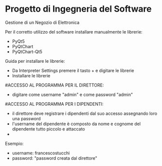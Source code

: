# Progetto di Ingegneria del Software
Gestione di un Negozio di Elettronica

Per il corretto utilizzo del software installare manualmente le librerie:
- PyQt5
- PyQtChart
- PyQtChart-Qt5

Guida per installare le librerie:
- Da Interpreter Settings premere il tasto + e digitare le librerie
- Installare le librerie

#ACCESSO AL PROGRAMMA PER IL DIRETTORE:
- digitare come username "admin" e come password "admin"



#ACCESSO AL PROGRAMMA PER I DIPENDENTI:
- il direttore deve registrare i dipendenti dal suo accesso assegnando loro una password
- l'username del dipendente è composto da nome e cognome del dipendente tutto piccolo e attaccato
- 
Esempio:
- username: francescostucchi
- password: "password creata dal direttore"
